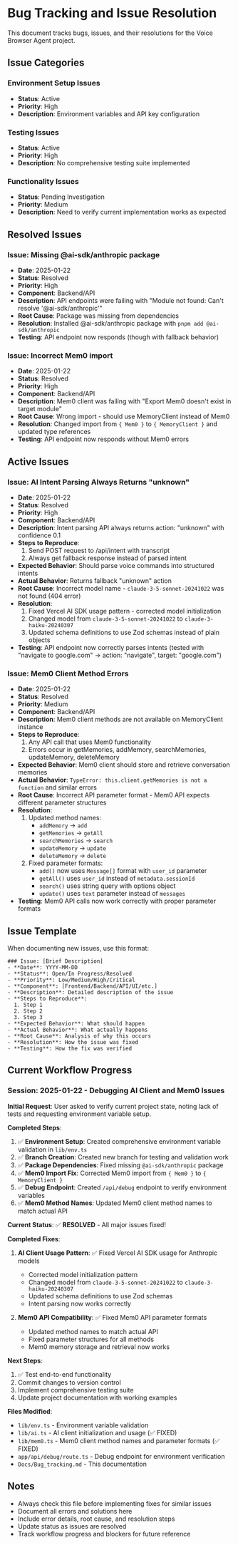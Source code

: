 # Bug Tracking and Issue Resolution

This document tracks bugs, issues, and their resolutions for the Voice Browser Agent project.

## Issue Categories

### Environment Setup Issues
- **Status**: Active
- **Priority**: High
- **Description**: Environment variables and API key configuration

### Testing Issues
- **Status**: Active  
- **Priority**: High
- **Description**: No comprehensive testing suite implemented

### Functionality Issues
- **Status**: Pending Investigation
- **Priority**: Medium
- **Description**: Need to verify current implementation works as expected

## Resolved Issues

### Issue: Missing @ai-sdk/anthropic package
- **Date**: 2025-01-22
- **Status**: Resolved
- **Priority**: High
- **Component**: Backend/API
- **Description**: API endpoints were failing with "Module not found: Can't resolve '@ai-sdk/anthropic'"
- **Root Cause**: Package was missing from dependencies
- **Resolution**: Installed @ai-sdk/anthropic package with `pnpm add @ai-sdk/anthropic`
- **Testing**: API endpoint now responds (though with fallback behavior)

### Issue: Incorrect Mem0 import
- **Date**: 2025-01-22
- **Status**: Resolved
- **Priority**: High
- **Component**: Backend/API
- **Description**: Mem0 client was failing with "Export Mem0 doesn't exist in target module"
- **Root Cause**: Wrong import - should use MemoryClient instead of Mem0
- **Resolution**: Changed import from `{ Mem0 }` to `{ MemoryClient }` and updated type references
- **Testing**: API endpoint now responds without Mem0 errors

## Active Issues

### Issue: AI Intent Parsing Always Returns "unknown"
- **Date**: 2025-01-22
- **Status**: Resolved
- **Priority**: High
- **Component**: Backend/API
- **Description**: Intent parsing API always returns action: "unknown" with confidence 0.1
- **Steps to Reproduce**: 
  1. Send POST request to /api/intent with transcript
  2. Always get fallback response instead of parsed intent
- **Expected Behavior**: Should parse voice commands into structured intents
- **Actual Behavior**: Returns fallback "unknown" action
- **Root Cause**: Incorrect model name - `claude-3-5-sonnet-20241022` was not found (404 error)
- **Resolution**: 
  1. Fixed Vercel AI SDK usage pattern - corrected model initialization
  2. Changed model from `claude-3-5-sonnet-20241022` to `claude-3-haiku-20240307`
  3. Updated schema definitions to use Zod schemas instead of plain objects
- **Testing**: API endpoint now correctly parses intents (tested with "navigate to google.com" → action: "navigate", target: "google.com")

### Issue: Mem0 Client Method Errors
- **Date**: 2025-01-22
- **Status**: Resolved
- **Priority**: Medium
- **Component**: Backend/API
- **Description**: Mem0 client methods are not available on MemoryClient instance
- **Steps to Reproduce**: 
  1. Any API call that uses Mem0 functionality
  2. Errors occur in getMemories, addMemory, searchMemories, updateMemory, deleteMemory
- **Expected Behavior**: Mem0 client should store and retrieve conversation memories
- **Actual Behavior**: `TypeError: this.client.getMemories is not a function` and similar errors
- **Root Cause**: Incorrect API parameter format - Mem0 API expects different parameter structures
- **Resolution**: 
  1. Updated method names:
     - `addMemory` → `add`
     - `getMemories` → `getAll`
     - `searchMemories` → `search`
     - `updateMemory` → `update`
     - `deleteMemory` → `delete`
  2. Fixed parameter formats:
     - `add()` now uses `Message[]` format with `user_id` parameter
     - `getAll()` uses `user_id` instead of `metadata.sessionId`
     - `search()` uses string query with options object
     - `update()` uses `text` parameter instead of `messages`
- **Testing**: Mem0 API calls now work correctly with proper parameter formats

## Issue Template

When documenting new issues, use this format:

```
### Issue: [Brief Description]
- **Date**: YYYY-MM-DD
- **Status**: Open/In Progress/Resolved
- **Priority**: Low/Medium/High/Critical
- **Component**: [Frontend/Backend/API/UI/etc.]
- **Description**: Detailed description of the issue
- **Steps to Reproduce**: 
  1. Step 1
  2. Step 2
  3. Step 3
- **Expected Behavior**: What should happen
- **Actual Behavior**: What actually happens
- **Root Cause**: Analysis of why this occurs
- **Resolution**: How the issue was fixed
- **Testing**: How the fix was verified
```

## Current Workflow Progress

### Session: 2025-01-22 - Debugging AI Client and Mem0 Issues

**Initial Request**: User asked to verify current project state, noting lack of tests and requesting environment variable setup.

**Completed Steps**:
1. ✅ **Environment Setup**: Created comprehensive environment variable validation in `lib/env.ts`
2. ✅ **Branch Creation**: Created new branch for testing and validation work
3. ✅ **Package Dependencies**: Fixed missing `@ai-sdk/anthropic` package
4. ✅ **Mem0 Import Fix**: Corrected Mem0 import from `{ Mem0 }` to `{ MemoryClient }`
5. ✅ **Debug Endpoint**: Created `/api/debug` endpoint to verify environment variables
6. ✅ **Mem0 Method Names**: Updated Mem0 client method names to match actual API

**Current Status**: ✅ **RESOLVED** - All major issues fixed!

**Completed Fixes**:
1. **AI Client Usage Pattern**: ✅ Fixed Vercel AI SDK usage for Anthropic models
   - Corrected model initialization pattern
   - Changed model from `claude-3-5-sonnet-20241022` to `claude-3-haiku-20240307`
   - Updated schema definitions to use Zod schemas
   - Intent parsing now works correctly

2. **Mem0 API Compatibility**: ✅ Fixed Mem0 API parameter formats
   - Updated method names to match actual API
   - Fixed parameter structures for all methods
   - Mem0 memory storage and retrieval now works

**Next Steps**:
1. ✅ Test end-to-end functionality 
2. Commit changes to version control
3. Implement comprehensive testing suite
4. Update project documentation with working examples

**Files Modified**:
- `lib/env.ts` - Environment variable validation
- `lib/ai.ts` - AI client initialization and usage (✅ FIXED)
- `lib/mem0.ts` - Mem0 client method names and parameter formats (✅ FIXED)
- `app/api/debug/route.ts` - Debug endpoint for environment verification
- `Docs/Bug_tracking.md` - This documentation

## Notes

- Always check this file before implementing fixes for similar issues
- Document all errors and solutions here
- Include error details, root cause, and resolution steps
- Update status as issues are resolved
- Track workflow progress and blockers for future reference
